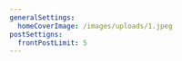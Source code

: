 ```yaml
---
generalSettings:
  homeCoverImage: /images/uploads/1.jpeg
postSettigns:
  frontPostLimit: 5
---
```

